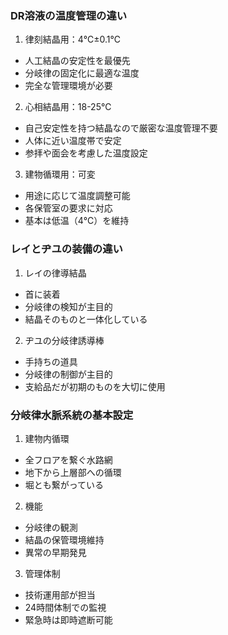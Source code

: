 ### DR溶液の温度管理の違い
1. 律刻結晶用：4℃±0.1℃
- 人工結晶の安定性を最優先
- 分岐律の固定化に最適な温度
- 完全な管理環境が必要

2. 心相結晶用：18-25℃
- 自己安定性を持つ結晶なので厳密な温度管理不要
- 人体に近い温度帯で安定
- 参拝や面会を考慮した温度設定

3. 建物循環用：可変
- 用途に応じて温度調整可能
- 各保管室の要求に対応
- 基本は低温（4℃）を維持

### レイとヂユの装備の違い
1. レイの律導結晶
- 首に装着
- 分岐律の検知が主目的
- 結晶そのものと一体化している

2. ヂユの分岐律誘導棒
- 手持ちの道具
- 分岐律の制御が主目的
- 支給品だが初期のものを大切に使用

### 分岐律水脈系統の基本設定
1. 建物内循環
- 全フロアを繋ぐ水路網
- 地下から上層部への循環
- 堀とも繋がっている

2. 機能
- 分岐律の観測
- 結晶の保管環境維持
- 異常の早期発見

3. 管理体制
- 技術運用部が担当
- 24時間体制での監視
- 緊急時は即時遮断可能